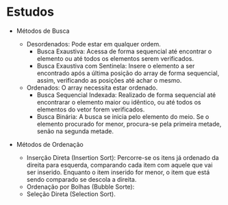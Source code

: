 # Estudos

- Métodos de Busca
  - Desordenados: Pode estar em qualquer ordem.
    - Busca Exaustiva: Acessa de forma sequencial até encontrar o elemento ou até todos os elementos serem verificados.
    - Busca Exaustiva com Sentinela: Insere o elemento a ser encontrado após a última posição do array de forma sequencial, assim, verificando as posições até achar o mesmo.
  - Ordenados: O array necessita estar ordenado.
    - Busca Sequencial Indexada: Realizado de forma sequencial até encontrarar o elemento maior ou idêntico, ou até todos os elementos do vetor forem verificados.
    - Busca Binária: A busca se inicia pelo elemento do meio. Se o elemento procurado for menor, procura-se pela primeira metade, senão na segunda metade.


- Métodos de Ordenação
  - Inserção Direta (Insertion Sort): Percorre-se os itens já ordenado da direita para esquerda, comparando cada item com aquele que vai ser inserido. Enquanto o item inserido for menor, o item que está sendo comparado se descola a direita.
  - Ordenação por Bolhas (Bubble Sorte):
  - Seleção Direta (Selection Sort).

